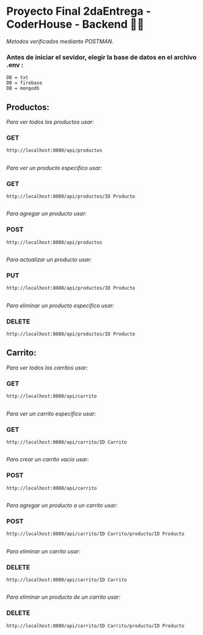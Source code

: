# Proyecto Final 2daEntrega - CoderHouse - Backend 👨‍💻
_Metodos verificados mediante POSTMAN._

### Antes de iniciar el sevidor, elegir la base de datos en el archivo .env :
```
DB = txt
DB = firebase
DB = mongodb
```

## Productos: 

_Para ver todos los productos usar:_
### GET
```
http://localhost:8080/api/productos
```
##  
_Para ver un producto especifico usar:_
### GET
```
http://localhost:8080/api/productos/ID Producto
```
##  
_Para agregar un producto usar:_
### POST
```
http://localhost:8080/api/productos
```
##  
_Para actualizar un producto usar:_
### PUT
```
http://localhost:8080/api/productos/ID Producto
```
##  
_Para eliminar un producto especifico usar:_
### DELETE
```
http://localhost:8080/api/productos/ID Producto
```
##  

## Carrito:

_Para ver todos los carritos usar:_
### GET
```
http://localhost:8080/api/carrito
```
##  
_Para ver un carrito especifico usar:_
### GET
```
http://localhost:8080/api/carrito/ID Carrito
```
##  
_Para crear un carrito vacio usar:_
### POST
```
http://localhost:8080/api/carrito
```
##  
_Para agregar un producto a un carrito usar:_
### POST
```
http://localhost:8080/api/carrito/ID Carrito/producto/ID Producto
```
##  
_Para eliminar un carrito usar:_
### DELETE      
```
http://localhost:8080/api/carrito/ID Carrito
```
##  
_Para eliminar un producto de un carrito usar:_
### DELETE
```
http://localhost:8080/api/carrito/ID Carrito/producto/ID Producto
```